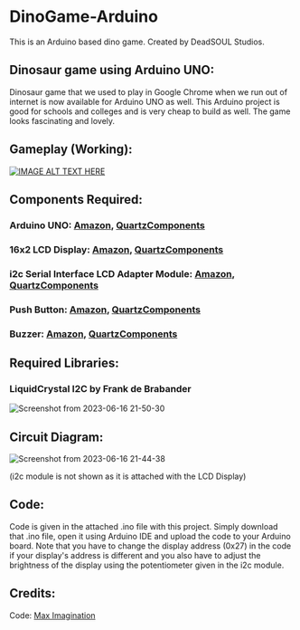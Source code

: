 # DinoGame-Arduino
This is an Arduino based dino game. Created by DeadSOUL Studios.

## Dinosaur game using Arduino UNO:
Dinosaur game that we used to play in Google Chrome when we run out of internet is now available for Arduino UNO as well. This Arduino project is good for schools and colleges and is very cheap to build as well. The game looks fascinating and lovely.

## Gameplay (Working):

[![IMAGE ALT TEXT HERE](https://img.youtube.com/vi/tdUTZlMm6pM/0.jpg)](https://www.youtube.com/watch?v=tdUTZlMm6pM)

## Components Required:
### Arduino UNO: [Amazon](https://www.amazon.in/dp/B08LN5LWTG/ref=sspa_dk_detail_1?psc=1&pd_rd_i=B08LN5LWTG&pd_rd_w=RYw72&content-id=amzn1.sym.2575ab02-73ff-40ca-8d3a-4fbe87c5a28d&pf_rd_p=2575ab02-73ff-40ca-8d3a-4fbe87c5a28d&pf_rd_r=QF59JDNBB7ZXM873HPSN&pd_rd_wg=kEsCp&pd_rd_r=56bac653-803c-48e0-979f-5b7003f9f364&s=industrial&sp_csd=d2lkZ2V0TmFtZT1zcF9kZXRhaWw), [QuartzComponents](https://quartzcomponents.com/products/arduino-uno?variant=31898093846663&currency=INR&utm_medium=product_sync&utm_source=google&utm_content=sag_organic&utm_campaign=sag_organic?utm_source=google&utm_medium=FreeListings&gclid=CjwKCAjwkLCkBhA9EiwAka9QRvdM_YpoLcSXXT9PDwWRoJATXrAE0LHDImitXtRVdGojGD4X54aGPxoCRRMQAvD_BwE)
### 16x2 LCD Display: [Amazon](https://www.amazon.in/Generic-JCE-16X2-Lcd-Display/dp/B00OVY28M4), [QuartzComponents](https://quartzcomponents.com/products/16x2-lcd-display-module-green?utm_source=google&utm_medium=FreeListings&gclid=CjwKCAjwkLCkBhA9EiwAka9QRnC83mjHbOml0jVsiQBRHQyfxt8DteOAzI8LDsD-E7vNuGLl-3sRHBoCOoUQAvD_BwE)
### i2c Serial Interface LCD Adapter Module: [Amazon](https://www.amazon.in/REES52-Display-Interface-Address-Changeable/dp/B01IKT5RVY), [QuartzComponents](https://quartzcomponents.com/products/i2c-serial-interface-adapter-module?utm_source=google&utm_medium=FreeListings&gclid=CjwKCAjwkLCkBhA9EiwAka9QRmpkvsi6zY1CxTIMdZZt9RDHpMKosenN12Pqp6fLEY2oaFj8eLooSBoCL0YQAvD_BwE)
### Push Button: [Amazon](https://www.amazon.in/switch-11x11x4-3MM-Tactile-Button-Self-Reset/dp/B07MDH66DN/ref=sr_1_9?keywords=Push+Button+Switch&qid=1686931304&sr=8-9), [QuartzComponents](https://quartzcomponents.com/products/push-button-2-pin-tactile-micro-switch?variant=31898086113415&currency=INR&utm_medium=product_sync&utm_source=google&utm_content=sag_organic&utm_campaign=sag_organic?utm_source=google&utm_medium=FreeListings&gclid=CjwKCAjwkLCkBhA9EiwAka9QRoOMbWZ83mGRU1Lj7d9wBOXWN6IDMcOZHd6SFJ5VNzIvT6h3S6PulRoCt4UQAvD_BwE)
### Buzzer: [Amazon](https://www.amazon.in/Passive-Acoustic-Component-Speaker-electronic/dp/B07MR2KN97/ref=d_pd_sbs_sccl_3_5/261-6750068-0442035?pd_rd_w=5xtlZ&content-id=amzn1.sym.fa697102-547e-425b-bc67-26478c036f29&pf_rd_p=fa697102-547e-425b-bc67-26478c036f29&pf_rd_r=2Z81GX4HTKH0CANAK6FC&pd_rd_wg=g8s0N&pd_rd_r=a83e6ef5-df14-49ef-8c5e-8a763d3bda8a&pd_rd_i=B07MR2KN97&psc=1), [QuartzComponents](https://quartzcomponents.com/products/small-piezoelectric-buzzer-5v-passive-buzzer?utm_source=google&utm_medium=FreeListings&utm_campaign=gs-2020-12-29&utm_source=google&utm_medium=smart_campaign&gclid=CjwKCAjwkLCkBhA9EiwAka9QRtYkZBBi9ImpM3X0AR3Fr7uzFMoq7lZ4KrVi_cl8Lp3m5HCimewjTBoCxJkQAvD_BwE)

## Required Libraries:
### LiquidCrystal I2C by Frank de Brabander
![Screenshot from 2023-06-16 21-50-30](https://github.com/DeadSOUL-Studios/DinoGame-Arduino/assets/119154806/1781bb7f-e1cb-430d-90a8-2a0d07851fee)

## Circuit Diagram:
![Screenshot from 2023-06-16 21-44-38](https://github.com/DeadSOUL-Studios/DinoGame-Arduino/assets/119154806/9e160e9a-de07-4d15-92a4-7602c6df9885)

(i2c module is not shown as it is attached with the LCD Display)

## Code:
Code is given in the attached .ino file with this project. Simply download that .ino file, open it using Arduino IDE and upload the code to your Arduino board. Note that you have to change the display address (0x27) in the code if your display's address is different and you also have to adjust the brightness of the display using the potentiometer given in the i2c module.

## Credits:
Code: [Max Imagination](https://www.youtube.com/@MaxImagination)

